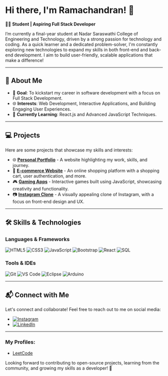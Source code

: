 # Hi there, I'm Ramachandran! 👋

👨‍🎓 **Student | Aspiring Full Stack Developer**

I’m currently a final-year student at Nadar Saraswathi College of Engineering and Technology, driven by a strong passion for technology and coding. As a quick learner and a dedicated problem-solver, I'm constantly exploring new technologies to expand my skills in both front-end and back-end development. I aim to build user-friendly, scalable applications that make a difference!

---

## 🌟 **About Me**

- 🎯 **Goal**: To kickstart my career in software development with a focus on Full Stack Development.
- 🌐 **Interests**: Web Development, Interactive Applications, and Building Engaging User Experiences.
- 🔎 **Currently Learning**: React.js and Advanced JavaScript Techniques.

---

## 💻 **Projects**

Here are some projects that showcase my skills and interests:

- 🌐 [**Personal Portfolio**](https://ramachandransm.github.io/RamachandranSM/) - A website highlighting my work, skills, and journey.
- 🛒 [**E-commerce Website**](https://ramachandransm.github.io/E-commerce/Fashion%20dress/) - An online shopping platform with a shopping cart, user authentication, and more.
- 🎮 [**Gaming Apps**](#) - Interactive games built using JavaScript, showcasing creativity and functionality.
- 📷 [**Instagram Clone**](#) - A visually appealing clone of Instagram, with a focus on front-end design and UX.

---

## 🛠️ **Skills & Technologies**

### **Languages & Frameworks**
![HTML5](https://img.shields.io/badge/HTML5-%23E34F26.svg?&style=flat-square&logo=html5&logoColor=white)
![CSS3](https://img.shields.io/badge/CSS3-%231572B6.svg?&style=flat-square&logo=css3&logoColor=white)
![JavaScript](https://img.shields.io/badge/JavaScript-%23F7DF1E.svg?&style=flat-square&logo=javascript&logoColor=black)
![Bootstrap](https://img.shields.io/badge/Bootstrap-%23563D7C.svg?&style=flat-square&logo=bootstrap&logoColor=white)
![React](https://img.shields.io/badge/React-%2361DAFB.svg?&style=flat-square&logo=react&logoColor=black)
![SQL](https://img.shields.io/badge/SQL-%2300f.svg?&style=flat-square&logo=database&logoColor=white)

### **Tools & IDEs**
![Git](https://img.shields.io/badge/Git-%23F05033.svg?&style=flat-square&logo=git&logoColor=white)
![VS Code](https://img.shields.io/badge/VS%20Code-%23007ACC.svg?&style=flat-square&logo=visual-studio-code&logoColor=white)
![Eclipse](https://img.shields.io/badge/Eclipse-%232C2255.svg?&style=flat-square&logo=eclipse&logoColor=white)
![Arduino](https://img.shields.io/badge/Arduino-%2300979D.svg?&style=flat-square&logo=arduino&logoColor=white)

---

## 📬 **Connect with Me**

Let's connect and collaborate! Feel free to reach out to me on social media:
- [![Instagram](https://img.shields.io/badge/Instagram-%23E4405F.svg?&style=flat-square&logo=instagram&logoColor=white)](#)
- [![LinkedIn](https://img.shields.io/badge/LinkedIn-%230077B5.svg?&style=flat-square&logo=linkedin&logoColor=white)](#)

---
### My Profiles:
- [LeetCode](https://leetcode.com/u/Ram2k04/)


Looking forward to contributing to open-source projects, learning from the community, and growing my skills as a developer! 🌱
